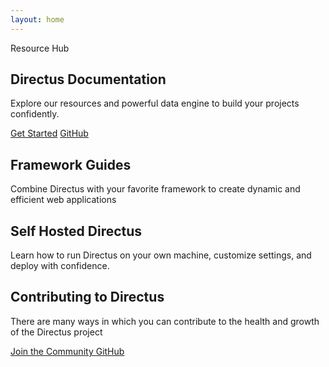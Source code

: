 ```yaml
---
layout: home
---
```


<script setup>
import Footer from "./.vitepress/components/home/Footer.vue"
import Article from "./.vitepress/components/home/Article.vue"
import Github from "./.vitepress/components/home/icons/Github.vue"
import Divider from "./.vitepress/components/Divider.vue"
import SnippetToggler from "./.vitepress/components/SnippetToggler.vue"
import Pattern from "./.vitepress/components/Pattern.vue"
import { data as articles } from "./index.data.js"
</script>

<section class="hero padding-box">
	<div class="section-container flex">
		<div class="hero-content section-padding--hero">
			<p class="hero-badge">Resource Hub</p>
			<h1 class="m-20">Directus Documentation</h1>
			<p class="m-20">Explore our resources and powerful data engine to build your projects confidently.</p>
			<div class="hero-buttons">
				<a class="primary-btn" href="/getting-started/quickstart">Get Started</a>
				<a class="secondary-btn inline-flex" href="https://github.com/directus/directus/" target="_blank">
					GitHub
					<Github style="margin-left: 6px" />
				</a>
			</div>
		</div>
		<div class="hero-toggler ml-20">

<SnippetToggler :choices="['REST', 'GraphQL', 'SDK']" label="API">
<template #rest>

```js
GET /items/products/4?
	fields[]=id,status,title,category,image.id,image.name
```

</template>
<template #graphql>

```graphql
query {
	articles_by_id(id: 4) {
		id
		status
		title
		category
		image {
			id
			name
		}
	}
}
```

</template>
<template #sdk>

```js
await directus.items('articles').readOne(4, {
  fields: [
		'id',
		'status',
		'title',
		'category',
		'image.id',
		'image.name'
	],
});
```

</template>
</SnippetToggler>
		</div>
		<div class="hero-pattern">
			<Pattern />
		</div>
	</div>
</section>

<div class="padding-box">
	<section class="section-container section-padding--lg">
		<Tabs class="white-bg" :tabs="['Developer Reference', 'User Guide']">
			<template #developer-reference>
				<Card
					title="Database APIs"
					text="Use our dynamic REST and GraphQL APIs to access and efficiently manage your data."
					url="/reference/introduction"
					icon="api"
				/>
				<Card
					title="Data Model"
					text="Structure and organize items in your collection, while also establishing relationships between them."
					url="/app/data-model"
					icon="database"
				/>
				<Card
					title="Authentication"
					text="Use our powerful and simple authentication features in your own applications."
					url="/reference/authentication"
					icon="lock"
				/>
				<Card
					title="Extensions"
					text="Build, modify or expand any feature needed for your project with our flexible extensions."
					url="/extensions/introduction"
					icon="extension"
				/>
				<Card
					title="Realtime"
					text="Access real-time data in your project with WebSockets, backed by your database."
					url="/guides/real-time/getting-started/"
					icon="bolt"
				/>
				<Card
					title="Flows"
					text="Create custom, event-driven data processing and task automation workflows."
					url="/app/flows"
					icon="flowsheet"
				/>
			</template>
			<template #user-guide>
				<Card
					title="Content Module"
					text="Empower your entire team to interact with and manage items in your collection."
					url="/user-guide/content-module/content"
					icon="deployed_code"
				/>
				<Card
					title="User Management"
					text="Learn about adding users, granular roles, and access permissions to your projects."
					url="/user-guide/user-management/users-roles-permissions"
					icon="group"
				/>
				<Card
					title="File Storage"
					text="Store and retrieve files, use storage adapters, and learn about media transformations."
					url="/user-guide/file-library/files"
					icon="folder_copy"
				/>
				<Card
					title="Insights Dashboard"
					text="Build custom analytics dashboards directly from your data to gain meaningful business insights. "
					url="/user-guide/insights/dashboards"
					icon="insights"
				/>
				<Card
					title="Translation"
					text="Easily manage multilingual content, making your projects accessible and user-friendly for a global audience."
					url="/user-guide/content-module/translation-strings"
					icon="g_translate"
				/>
				<Card
					title="Directus Cloud"
					text="Explore key aspects of Directus Cloud including the dashboard, projects, and members."
					url="/user-guide/cloud/overview"
					icon="cloud"
				/>
			</template>
		</Tabs>
	</section>
</div>

<section class="gray-bg padding-box">
	<div class="section-container section-padding--md">
		<div class="header centered-text vp-doc">
			<h2>Framework Guides</h2>
			<p class="m-20 text-muted">
				Combine Directus with your favorite framework to create dynamic and efficient web applications
			</p>
		</div>
		<div class="grid-3 m-60">
			<Article
				title="Build a Static Website with Nuxt.js"
				tag="Nuxt.js"
				desc="Learn how to build a website using Directus as a CMS and Nuxt 3."
				img="/assets/nuxt-guide.png"
				url="/guides/headless-cms/build-static-website/nuxt-3"
			/>
			<Article
				title="Set up Live Preview in a Next.js project"
				tag="Next.js"
				desc="By adding a preview URL, you can instantly see live changes made to your collection."
				img="/assets/next-guide.png"
				url="/guides/headless-cms/live-preview/nextjs"
			/>
			<Article
				title="Build a Multi-User Chat With React.js"
				tag="React.js"
				desc="Deep dive into how to use Directus websockets to build an interactive chat application."
				img="/assets/react-guide.png"
				url="/guides/real-time/chat/react"
			/>
		</div>
	</div>
</section>

<section class="section-padding--md padding-box">
	<div class="section-container section-container--sh">
		<div class="header vp-doc header--sh">
			<h2 class="sh-heading">
				Self Hosted
				<span style="white-space: nowrap">Directus</span>
			</h2>
			<p class="m-20 text-muted">
				Learn how to run Directus on your own machine, customize settings, and deploy with confidence.
			</p>
		</div>
		<div class="grid-2 m-60">
			<Article
				title="Get Started with Docker"
				desc="Get up and running with our Docker Guide."
				img="/assets/docker.png"
				url="/self-hosted/docker-guide"
			/>
			<Article
    			title="Config Options"
    			desc="A reference of all possible settings in your project."
    			img="/assets/config-options.png"
    			url="/self-hosted/config-options"
    		/>
    	</div>
    </div>

</section>

<div class="padding-box">
	<div class="section-container">
		<Divider />
	</div>
</div>

<div class="padding-box">
	<section class="section-container section-padding--md">
		<div class="header centered-text vp-doc">
			<h2>Contributing to Directus</h2>
			<p class="m-20 text-muted">
				There are many ways in which you can contribute to the health and growth of the Directus project
			</p>
			<div>
				<a class="outline-btn" href="https://discord.com/invite/directus" target="_blank" rel="noreferrer noopener">
					Join the Community
				</a>
				<a
					class="secondary-btn inline-flex"
					href="https://github.com/directus/directus/"
					target="_blank"
					rel="noreferrer noopener"
				>
					GitHub
					<Github style="margin-left: 6px" />
				</a>
			</div>
		</div>
		<div class="grid-3 m-60">
			<Card
				h="3"
				title="Request a Feature"
				text="Propose new features to improve Directus. Find out how we use GitHub Discussions to organize requests."
				url="/contributing/feature-request-process"
				icon="post_add"
			/>
			<Card
				h="3"
				title="Contribute via Code"
				text="Make a significant impact with code contributions. Read our Pull Request process and find out about our CLA."
				url="/contributing/introduction"
				icon="code"
			/>
			<Card
				h="3"
				title="Sponsorship & Advocacy"
				text="Sponsor our project, increase its visibility and find out how to share the word with others!"
				url="/contributing/sponsor"
				icon="handshake"
			/>
		</div>
	</section>
</div>

<Footer />

<style scoped>
@import './home.css';
</style>
